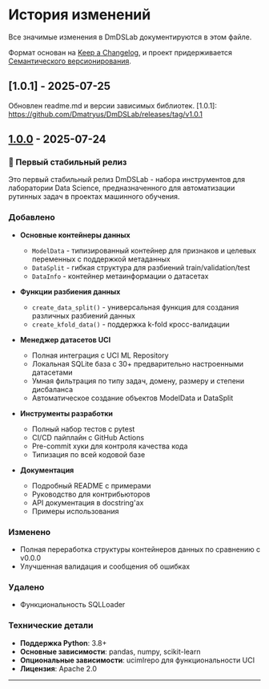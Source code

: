 # История изменений

Все значимые изменения в DmDSLab документируются в этом файле.

Формат основан на [Keep a Changelog](https://keepachangelog.com/ru/1.0.0/),
и проект придерживается [Семантического версионирования](https://semver.org/lang/ru/).

## [1.0.1] - 2025-07-25
Обновлен readme.md и версии зависимых библиотек.
[1.0.1]: https://github.com/Dmatryus/DmDSLab/releases/tag/v1.0.1

## [1.0.0] - 2025-07-24

### 🎉 Первый стабильный релиз

Это первый стабильный релиз DmDSLab - набора инструментов для лаборатории Data Science, предназначенного для
автоматизации рутинных задач в проектах машинного обучения.

### Добавлено

- **Основные контейнеры данных**
    - `ModelData` - типизированный контейнер для признаков и целевых переменных с поддержкой метаданных
    - `DataSplit` - гибкая структура для разбиений train/validation/test
    - `DataInfo` - контейнер метаинформации о датасетах

- **Функции разбиения данных**
    - `create_data_split()` - универсальная функция для создания различных разбиений данных
    - `create_kfold_data()` - поддержка k-fold кросс-валидации

- **Менеджер датасетов UCI**
    - Полная интеграция с UCI ML Repository
    - Локальная SQLite база с 30+ предварительно настроенными датасетами
    - Умная фильтрация по типу задач, домену, размеру и степени дисбаланса
    - Автоматическое создание объектов ModelData и DataSplit

- **Инструменты разработки**
    - Полный набор тестов с pytest
    - CI/CD пайплайн с GitHub Actions
    - Pre-commit хуки для контроля качества кода
    - Типизация по всей кодовой базе

- **Документация**
    - Подробный README с примерами
    - Руководство для контрибьюторов
    - API документация в docstring'ах
    - Примеры использования

### Изменено

- Полная переработка структуры контейнеров данных по сравнению с v0.0.0
- Улучшенная валидация и сообщения об ошибках

### Удалено

- Функциональность SQLLoader

### Технические детали

- **Поддержка Python**: 3.8+
- **Основные зависимости**: pandas, numpy, scikit-learn
- **Опциональные зависимости**: ucimlrepo для функциональности UCI
- **Лицензия**: Apache 2.0
---

[1.0.0]: https://github.com/Dmatryus/DmDSLab/releases/tag/v1.0.0